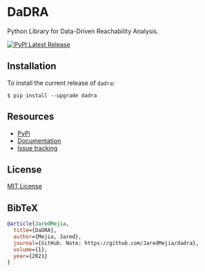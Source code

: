 # DaDRA
Python Library for Data-Driven Reachability Analysis.


[![PyPI Latest Release](https://img.shields.io/pypi/v/dadra.svg)](https://pypi.org/project/dadra/)

## Installation
To install the current release of `dadra`:
```
$ pip install --upgrade dadra
```

## Resources
* [PyPi](https://pypi.org/project/dadra/)
* [Documentation](https://dadra.readthedocs.io/en/latest/)
* [Issue tracking](https://github.com/JaredMejia/dadra/issues)

## License
[MIT License](https://github.com/JaredMejia/dadra/blob/main/LICENSE)

## BibTeX
```bibtex
@article{JaredMejia,
  title={DaDRA},
  author={Mejia, Jared},
  journal={GitHub. Note: https://github.com/JaredMejia/dadra},
  volume={1},
  year={2021}
}
```
